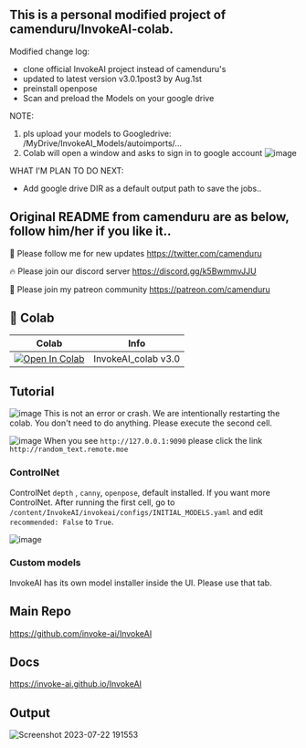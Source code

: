 ## This is a personal modified project of camenduru/InvokeAI-colab.
Modified change log:
 - clone official InvokeAI project instead of camenduru's
 - updated to latest version v3.0.1post3 by Aug.1st
 - preinstall openpose
 - Scan and preload the Models on your google drive

NOTE: 
1. pls upload your models to Googledrive: /MyDrive/InvokeAI_Models/autoimports/...
2. Colab will open a window and asks to sign in to google account
![image](https://github.com/starvskii/InvokeAI-colab-SS/assets/53967896/1e13f4fd-3fb8-4257-8454-83ddcff17f4f)


WHAT I'M PLAN TO DO NEXT:
 - Add google drive DIR as a default output path to save the jobs..



## Original README from camenduru are as below, follow him/her if you like it..


🐣 Please follow me for new updates https://twitter.com/camenduru

🔥 Please join our discord server https://discord.gg/k5BwmmvJJU

🥳 Please join my patreon community https://patreon.com/camenduru

## 🦒 Colab

| Colab | Info
| --- | --- |
[![Open In Colab](https://colab.research.google.com/assets/colab-badge.svg)](https://colab.research.google.com/github/camenduru/InvokeAI-colab/blob/main/InvokeAI_colab.ipynb) | InvokeAI_colab v3.0

## Tutorial 
![image](https://github.com/camenduru/InvokeAI-colab/assets/54370274/25f36aa3-e4da-4bef-a951-b8b6c6aff5d3)
This is not an error or crash. We are intentionally restarting the colab. You don't need to do anything. Please execute the second cell.

![image](https://github.com/camenduru/InvokeAI-colab/assets/54370274/a2c1dd61-bef8-4bc4-bd5c-3fe0c3d88d0c)
When you see `http://127.0.0.1:9090` please click the link `http://random_text.remote.moe`

### ControlNet
ControlNet `depth` , `canny`, `openpose`, default installed. If you want more ControlNet. After running the first cell, go to `/content/InvokeAI/invokeai/configs/INITIAL_MODELS.yaml` and edit `recommended: False` to `True`.

![image](https://github.com/camenduru/InvokeAI-colab/assets/54370274/0aeecc0e-7442-478b-ab5e-b044861d5603)

### Custom models
InvokeAI has its own model installer inside the UI. Please use that tab.

## Main Repo
https://github.com/invoke-ai/InvokeAI <br />

## Docs
https://invoke-ai.github.io/InvokeAI <br />

## Output
![Screenshot 2023-07-22 191553](https://github.com/camenduru/InvokeAI-colab/assets/54370274/cbf74b6a-28e6-43f4-8882-1bf9217cafcb)
